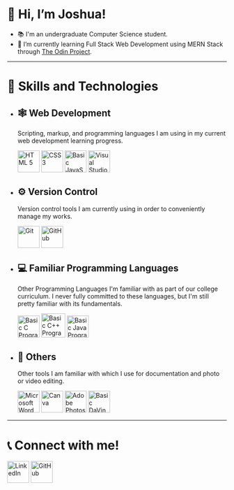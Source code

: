 # 👋 Hi, I’m Joshua!
- 📚 I'm an undergraduate Computer Science student.
- 🌱 I’m currently learning Full Stack Web Development using MERN Stack through [The Odin Project](https://www.theodinproject.com/).
___
# 🧾 Skills and Technologies
- ## 🕸 Web Development
    Scripting, markup, and programming languages I am using in my current web development learning progress.
    
    <img alt="HTML 5" title="HTML 5" src="https://cdn-icons-png.flaticon.com/512/5968/5968267.png" width="50"> <img alt="CSS 3" title="CSS 3" src="https://cdn-icons-png.flaticon.com/512/5968/5968242.png" width="50"> <img alt="Basic JavaScript" title="Basic JavaScript Programming" src="https://cdn-icons-png.flaticon.com/512/5968/5968292.png" width="50">  <img alt="Visual Studio Code" title="Visual Studio Code" src="https://upload.wikimedia.org/wikipedia/commons/thumb/9/9a/Visual_Studio_Code_1.35_icon.svg/2048px-Visual_Studio_Code_1.35_icon.svg.png" width="50">

- ## ⚙ Version Control
    Version control tools I am currently using in order to conveniently manage my works.
    
    <img alt="Git" title="Git" src="https://git-scm.com/images/logos/downloads/Git-Icon-1788C.png" width="50"> <img alt="GitHub" title="GitHub" src="https://cdn-icons-png.flaticon.com/512/733/733609.png" width="50"> 

- ## 💻 Familiar Programming Languages
    Other Programming Languages I'm familiar with as part of our college curriculum. I never fully committed to these languages, but I'm still pretty familiar with its fundamentals.

    <img alt="Basic C Programming" title="Basic C Programming" src="https://upload.wikimedia.org/wikipedia/commons/thumb/1/18/C_Programming_Language.svg/695px-C_Programming_Language.svg.png" width="50"> <img alt="Basic C++ Programming" title="Basic C++ Programming" src="https://cdn-icons-png.flaticon.com/512/6132/6132222.png" width="55"> <img alt="Basic Java Programming" title="Basic Java Programming" src="https://cdn-icons-png.flaticon.com/512/226/226777.png" width="50">
    
- ## 🎨 Others
    Other tools I am familiar with which I use for documentation and photo or video editing.

    <img alt="Microsoft Word" title="Microsoft Word" src="https://upload.wikimedia.org/wikipedia/commons/thumb/8/8d/Microsoft_Word_2013-2019_logo.svg/1200px-Microsoft_Word_2013-2019_logo.svg.png" width="50"> <img alt="Canva" title="Canva" src="https://cdn-images-1.medium.com/max/1200/1*A6kkoOVJVpXPWewg8axc5w.png" width="50"> <img alt="Adobe Photoshop" title="Adobe Photoshop" src="https://cdn-icons-png.flaticon.com/512/5968/5968520.png" width="50"> <img alt="Basic DaVinci Resolve" title="Basic DaVinci Resolve" src="https://upload.wikimedia.org/wikipedia/commons/thumb/9/90/DaVinci_Resolve_17_logo.svg/1200px-DaVinci_Resolve_17_logo.svg.png" width="50"> 
___
# 📞 Connect with me!
[<img alt="LinkedIn" title="LinkedIn" src="https://cdn-icons-png.flaticon.com/512/145/145807.png" width="50">](https://www.linkedin.com/in/joshua-caleb-bolito-7a7401214) [<img alt="GitHub" title="GitHub" src="https://cdn-icons-png.flaticon.com/512/733/733609.png" width="50">](https://github.com/JCBolito)
